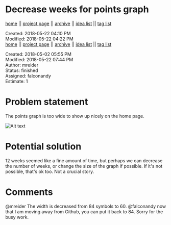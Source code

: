 # Decrease weeks for points graph

[home](../index.md) || [project page](../agilemarkdown-project.md) || [archive](archive.md) || [idea list](../ideas.md) || [tag list](../tags.md)

Created: 2018-05-22 04:10 PM  
Modified: 2018-05-22 04:22 PM  
[home](../index.md) || [project page](../agilemarkdown-project.md) || [archive](archive.md) || [idea list](../ideas.md) || [tag list](../tags.md)

Created: 2018-05-02 05:55 PM  
Modified: 2018-05-22 07:44 PM  
Author: mreider  
Status: finished  
Assigned: falconandy  
Estimate: 1  

# Problem statement

The points graph is too wide to show up nicely on the home page.

![Alt text](https://monosnap.com/image/Vdjy00ZrGo2x2ssHlzE7sGVH1ky1xh.png)

# Potential solution

12 weeks seemed like a fine amount of time, but perhaps we can decrease the number of weeks, or change the size of the graph if possible. If it's not possible, that's ok too. Not a crucial story.

# Comments

  @mreider The width is decreased from 84 symbols to 60.
  @falconandy now that I am moving away from Github, you can put it back to 84. Sorry for the busy work.
